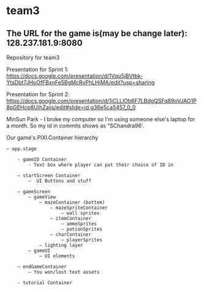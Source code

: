 # team3
## The URL for the game is(may be change later): 128.237.181.9:8080
Repository for team3

Presentation for Sprint 1:
https://docs.google.com/presentation/d/1Vqu5jBVtbk-YtsDbt7JHoOfFBxnFe5BgMcRvPhLHiMA/edit?usp=sharing

Presentation for Sprint 2:
https://docs.google.com/presentation/d/1iCLLIOb6F7LBdgQSFq89oVJAO1P8pGEHcp8UIhZaijs/edit#slide=id.g36e5ca5457_0_0

MinSun Park - I broke my computer so I'm using someone else's laptop for a month.
So my id in commits shows as "SChandra96'.

Our game's PIXI.Container hierarchy

	— app.stage

		- gameID Container
			- Text box where player can put their choice of ID in

		— startScreen Container
			—  UI Buttons and stuff
		
		— gameScreen
 			— gameView
				— mazeContainer (bottom)
					— mazeSpriteContainer 
						— wall sprites
 					— itemContainer
						— ammoSprites
						— potionSprites
					— charContainer
						— playerSprites
 				— lighting layer
 			— gameUI
 				— UI elements

		— endGameContainer
			— You won/lost text assets

		- tutorial Container
